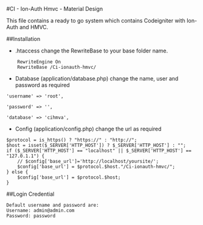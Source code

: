 
#CI - Ion-Auth Hmvc - Material Design

This file contains a ready to go system which contains Codeigniter with Ion-Auth and HMVC.

##Installation

- .htaccess
change the RewriteBase to your base folder name.
```
    RewriteEngine On
    RewriteBase /Ci-ionauth-hmvc/
```

- Database (application/database.php)
change the name, user and password as required
```
'username' => 'root',

'password' => '',

'database' => 'cihmva',
```

- Config (application/config.php)
change the url as required
```
$protocol = is_https() ? "https://" : "http://";
$host = isset($_SERVER['HTTP_HOST']) ? $_SERVER['HTTP_HOST'] : "";
if ($_SERVER['HTTP_HOST'] == "localhost" || $_SERVER['HTTP_HOST'] == "127.0.1.1") {
    // $config['base_url']='http://localhost/yoursite/';
    $config['base_url'] = $protocol.$host."/Ci-ionauth-hmvc/";
} else {
    $config['base_url'] = $protocol.$host;
}
```

##Login Credential
```
Default username and password are:
Username: admin@admin.com
Password: password
```